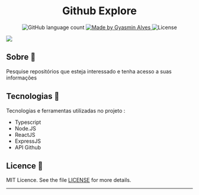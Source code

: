 

<h1 align="center">
   Github Explore
</h1>

<p align="center">
  <img alt="GitHub language count" src="https://img.shields.io/github/languages/count/GyAlves/Github-Repository-">

  <a href="https://www.linkedin.com/in/laurabeatris/">
    <img alt="Made by Gyasmin Alves" src="https://img.shields.io/badge/made%20by-Gyasmin%20Alves-blue">
  </a>

 <img alt="License" src="https://img.shields.io/github/license/GyAlves/Github-Repository?color=blue">

</p>



 <img src="https://ik.imagekit.io/am6iypeh5w/githubRepositoryGif_pFAksWeKG.gif" widht="200px" />




##  Sobre  📖
Pesquise repositórios que esteja interessado e tenha acesso a suas informações

## Tecnologias  📱 

Tecnologias e ferramentas utilizadas no projeto :

- Typescript
- Node.JS
- ReactJS
- ExpressJS
- API Github


##  Licence :memo:

MIT Licence. See the file [LICENSE](LICENSE.md) for more details.

---

